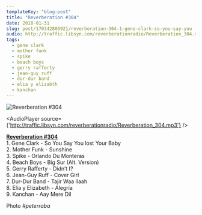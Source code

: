 ```yaml
---
templateKey: "blog-post"
title: "Reverberation #304"
date: 2018-01-31
slug: post/170342805921/reverberation-304-1-gene-clark-so-you-say-you
audio: http://traffic.libsyn.com/reverberationradio/Reverberation_304.mp3
tags:
  - gene clark
  - mother funk
  - spike
  - beach boys
  - gerry rafferty
  - jean-guy ruff
  - dur-dur band
  - elia y elizabth
  - kanchan
---
```


![Reverberation #304](../images/3758a7d9955d4f68e81c9c8cac1b495acac1cb69abfcdcf0dd78c0ad02d330a7.jpg)

<AudioPlayer source={'http://traffic.libsyn.com/reverberationradio/Reverberation_304.mp3'} />

<p><b><a href="http://traffic.libsyn.com/reverberationradio/Reverberation_304.mp3">Reverberation #304</a><br /></b>1. Gene Clark - So You Say You lost Your Baby<br />2. Mother Funk - Sunshine<br />3. Spike - Orlando Du Monteras<br />4. Beach Boys - Big Sur (Alt. Version)<br />5. Gerry Rafferty - Didn&rsquo;t I?<br />6. Jean-Guy Ruff - Cover Girl<br />7. Dur-Dur Band - Tajir Waa Ilaah<br />8. Elia y Elizabeth - Alegr&iacute;a<br />9. Kanchan - Aay Mere Dil</p><p>Photo&nbsp;<i>#peterraba</i></p>
